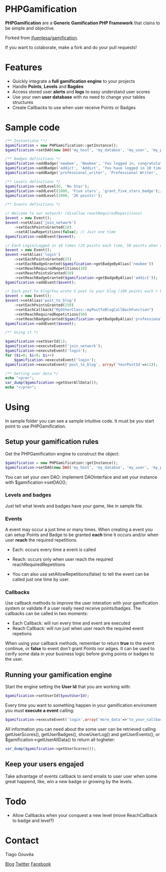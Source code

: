 PHPGamification
===============

**PHPGamification** are a **Generic Gamification PHP Framework** that clains to be simple and objective.

Forked from [jfuentesa/gamification](https://github.com/jfuentesa/gengamification).

If you want to colaborate, make a fork and do your pull requests!

# Features

* Quickly integrate a **full gamification engine** to your projects
* Handle **Points**, **Levels** and **Bagdes**
* Access stored user **alerts** and **logs** to easy understand user scores
* Use your own **user database** with no need to change your tables structures
* Create Callbacks to use when user receive Points or Badges

# Sample code

```php
/** Instantiate **/
$gamification = new PHPGamification::getInstance();
$gamification->setDAO(new DAO('my_host', 'my_databse', 'my_user', 'my_pass'));

/** Badges definitions */
$gamification->addBadge('newbee', 'Newbee', 'You logged in, congratulations!');
$gamification->addBadge('addict', 'Addict', 'You have logged in 10 times');
$gamification->addBadge('professional_writer', 'Professional Writer', 'You must write a book! 50 posts!!');

/** Levels definitions */
$gamification->addLevel(0, 'No Star');
$gamification->addLevel(1000, 'Five stars', 'grant_five_stars_badge');// Execute event: grant_five_stars_badge
$gamification->addLevel(2000, '2K points!');

/** Events definitions */

// Welcome to our network! (disallow reachRequiredRepetitions)
$event = new Event();
$event->setAlias('join_network')
    ->setEachPointsGranted(10)
    ->setAllowRepetitions(false); // Just one time
$gamification->addEvent($event);

// Each Login/Logged in 10 times (25 points each time, 50 points when reach 10 times)
$event = new Event();
$event->setAlias('login')
    ->setEachPointsGranted(25)
    ->setEachBadgeGranted($gamification->getBadgeByAlias('newbee'))
    ->setReachRequiredRepetitions(10)
    ->setReachPointsGranted(50)
    ->setReachBadgeGranted($gamification->getBadgeByAlias('addict'));
$gamification->addEvent($event);

// Each post to blog/You wrote 5 post to your blog (100 points each + badge, 1000 points reach)
$event = new Event();
$event->setAlias('post_to_blog')
    ->setEachPointsGranted(150)
    ->setEachCallback("MyOtherClass::myPostToBlogCallBackFunction")
    ->setReachRequiredRepetitions(50)
    ->setReachBadgeGranted($gamification->getBadgeByAlias('professional_writer'));
$gamification->addEvent($event);

/** Using it */

$gamification->setUserId(1);
$gamification->executeEvent('join_network');
$gamification->executeEvent('login');
for ($i=0; $i<9; $i++)
    $gamification->executeEvent('login');
$gamification->executeEvent('post_to_blog', array('YourPostId'=>11));

/** Getting user data */
echo "<pre>";
var_dump($gamification->getUserAllData());
echo "</pre>";
```

# Using

In sample folder you can see a sample intuitive code. It must be you start point to use PHPGamification.

## Setup your gamification rules

Get the PHPGamification engine to construct the object:

```php
$gamification = new PHPGamification::getInstance();
$gamification->setDAO(new DAO('my_host', 'my_databse', 'my_user', 'my_pass'));
```

You can set your own DAO: implement DAOInterface and set your instance with $gamification->setDAO();

### Levels and badges

Just tell what levels and badges have your game, like in sample file.

### Events

A event may occur a just time or many times. When creating a event you can setup Points and Badge to be granted **each** time it occurs and/or when user **reach** the required repetitions.

* Each: occurs every time a event is called
* Reach: occurs only when user reach the required reachRequiredRepetitions

* You can also use setAllowRepetitions(false) to tell the event can be called just one time by user.

### Callbacks

Use callback methods to improve the user interation with your gamification system or validate if a user really need receive points/badges. The callbacks can be called in two moments:

* Each Callback: will run every time and event are executed
* Reach Callback: will run just when user reach the required event repetions

When using your callback methods, remember to return **true** to the event continue, or **false** to event don't grant Points nor adges.
It can be used to cerify some data in your business logic before giving points or badges to the user.

## Running your gamification engine

Start the engine setting the **User Id** that you are working with:

```php
$gamification->setUserId($youtUserId);
```

Every time you want to something happen in your gamification enviroment you must **execute a event** calling:

```php
$gamification->executeEvent('login',array('more_data'=>'to_your_callback'));
```

All information you can need about the some user can be retrieved calling getUserScores(), getUserBadges(), showUserLog() and getUserEvents(), or $gamification->getUserAllData() to return all togheter:

```php
var_dump($gamification->getUserScores());
```

## Keep your users engajed

Take advantage of events callback to send emails to user user when some great happend, like, win a new badge or growing by the levels.

# Todo

* Allow Callbacks when your conquest a new level (move ReachCallback to badge and level?)


# Contact

Tiago Gouvêa

[Blog](http://www.tiagogouvea.com.br) [Twitter](https://twitter.com/TiagoGouvea) [Facebook](https://www.facebook.com/tiagogouvea)